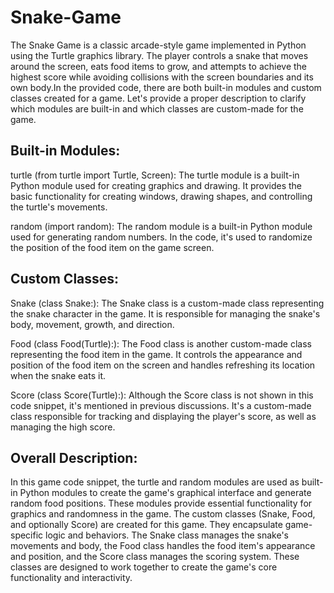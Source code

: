 # Snake-Game
The Snake Game is a classic arcade-style game implemented in Python using the Turtle graphics library. The player controls a snake that moves around the screen, eats food items to grow, and attempts to achieve the highest score while avoiding collisions with the screen boundaries and its own body.In the provided code, there are both built-in modules and custom classes created for a game. Let's provide a proper description to clarify which modules are built-in and which classes are custom-made for the game.

## Built-in Modules:
turtle (from turtle import Turtle, Screen):
The turtle module is a built-in Python module used for creating graphics and drawing. It provides the basic functionality for creating windows, drawing shapes, and controlling the turtle's movements.

random (import random):
The random module is a built-in Python module used for generating random numbers. In the code, it's used to randomize the position of the food item on the game screen.

## Custom Classes:
Snake (class Snake:):
The Snake class is a custom-made class representing the snake character in the game. It is responsible for managing the snake's body, movement, growth, and direction.

Food (class Food(Turtle):):
The Food class is another custom-made class representing the food item in the game. It controls the appearance and position of the food item on the screen and handles refreshing its location when the snake eats it.

Score (class Score(Turtle):):
Although the Score class is not shown in this code snippet, it's mentioned in previous discussions. It's a custom-made class responsible for tracking and displaying the player's score, as well as managing the high score.

## Overall Description:
In this game code snippet, the turtle and random modules are used as built-in Python modules to create the game's graphical interface and generate random food positions. These modules provide essential functionality for graphics and randomness in the game. The custom classes (Snake, Food, and optionally Score) are created for this game. They encapsulate game-specific logic and behaviors. The Snake class manages the snake's movements and body, the Food class handles the food item's appearance and position, and the Score class manages the scoring system. These classes are designed to work together to create the game's core functionality and interactivity.
